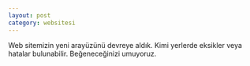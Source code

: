 ```yaml
---
layout: post
category: websitesi
---
```


Web sitemizin yeni arayüzünü devreye aldık. Kimi yerlerde eksikler veya hatalar bulunabilir. Beğeneceğinizi umuyoruz.